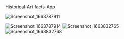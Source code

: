 # 
Historical-Artifacts-App


![Screenshot_1663787911](https://user-images.githubusercontent.com/101355515/191598590-51ba2285-be22-437b-8fbb-5df7fef41bc1.png)



![Screenshot_1663787914](https://user-images.githubusercontent.com/101355515/191598621-7fe360d7-cce5-4c1c-a6e1-b8be1e57f988.png)
![Screenshot_1663832765](https://user-images.githubusercontent.com/101355515/191688884-c3a53721-5266-410f-8029-85a873005126.png)
![Screenshot_1663832768](https://user-images.githubusercontent.com/101355515/191688890-307a8801-a591-4095-bfda-88616f7ef68c.png)
